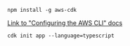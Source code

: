 <TimeStamp start="0:01" end="0:10">
  
  `npm install -g aws-cdk`
  
</TimeStamp>

<TimeStamp start="0:25" end="0:30">
  
  [Link to "Configuring the AWS CLI" docs](https://docs.aws.amazon.com/cli/latest/userguide/cli-chap-configure.html)
  
</TimeStamp>

<TimeStamp start="0:55" end="1:00">
  
  `cdk init app --language=typescript`
  
</TimeStamp>


